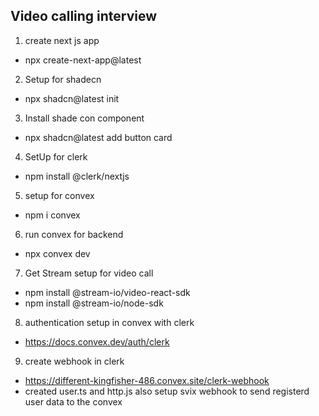 ## Video calling interview

1. create next js app

- npx create-next-app@latest

2. Setup for shadecn

- npx shadcn@latest init

3. Install shade con component

- npx shadcn@latest add button card

4. SetUp for clerk

- npm install @clerk/nextjs

5. setup for convex

- npm i convex

6. run convex for backend

- npx convex dev

7. Get Stream setup for video call

- npm install @stream-io/video-react-sdk
- npm install @stream-io/node-sdk

8. authentication setup in convex with clerk

- https://docs.convex.dev/auth/clerk

9. create webhook in clerk

- https://different-kingfisher-486.convex.site/clerk-webhook
- created user.ts and http.js also setup svix webhook to send registerd user data to the convex
